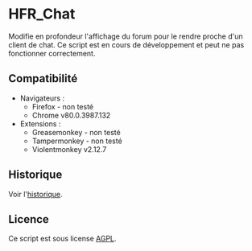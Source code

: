 # HFR_Chat

Modifie en profondeur l'affichage du forum pour le rendre proche d'un client de chat.
Ce script est en cours de développement et peut ne pas fonctionner correctement.

## Compatibilité

- Navigateurs : 
  - Firefox - non testé
  - Chrome v80.0.3987.132
- Extensions :
  - Greasemonkey - non testé
  - Tampermonkey - non testé
  - Violentmonkey v2.12.7

## Historique

Voir l'[historique](CHANGELOG.md).

## Licence

Ce script est sous license [AGPL](LICENSE).
